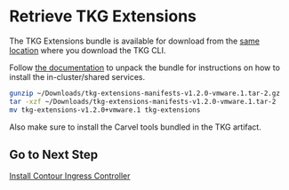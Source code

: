 # Retrieve TKG Extensions

The TKG Extensions bundle is available for download from the [same location](https://www.vmware.com/go/get-tkg) where you download the TKG CLI.

Follow [the documentation](https://docs.vmware.com/en/VMware-Tanzu-Kubernetes-Grid/1.2/vmware-tanzu-kubernetes-grid-12/GUID-extensions-index.html) to unpack the bundle for instructions on how to install the in-cluster/shared services.
```bash
gunzip ~/Downloads/tkg-extensions-manifests-v1.2.0-vmware.1.tar-2.gz
tar -xzf ~/Downloads/tkg-extensions-manifests-v1.2.0-vmware.1.tar-2
mv tkg-extensions-v1.2.0+vmware.1 tkg-extensions
```

Also make sure to install the Carvel tools bundled in the TKG artifact.

## Go to Next Step

[Install Contour Ingress Controller](06_contour_mgmt.md)
